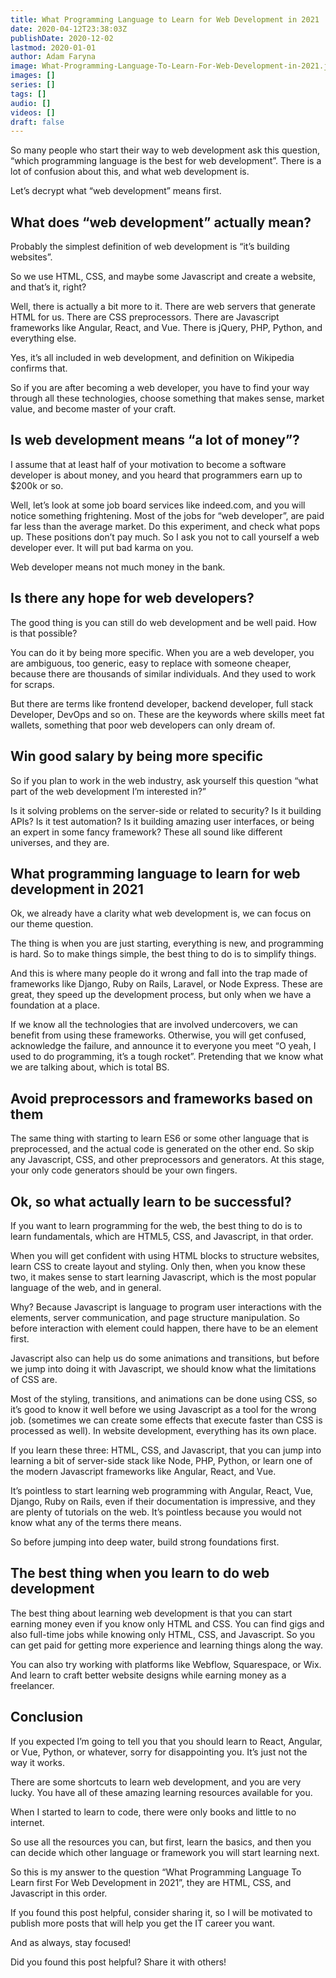 ```yaml
---
title: What Programming Language to Learn for Web Development in 2021
date: 2020-04-12T23:38:03Z
publishDate: 2020-12-02
lastmod: 2020-01-01
author: Adam Faryna
image: What-Programming-Language-To-Learn-For-Web-Development-in-2021.jpg
images: []
series: []
tags: []
audio: []
videos: []
draft: false
---
```


So many people who start their way to web development ask this question, “which programming language is the best for web development”. There is a lot of confusion about this, and what web development is.

Let’s decrypt what “web development” means first.

## What does “web development” actually mean?

Probably the simplest definition of web development is “it’s building websites”.

So we use HTML, CSS, and maybe some Javascript and create a website, and that’s it, right?

Well, there is actually a bit more to it. There are web servers that generate HTML for us. There are CSS preprocessors. There are Javascript frameworks like Angular, React, and Vue. There is jQuery, PHP, Python, and everything else.

Yes, it’s all included in web development, and definition on Wikipedia confirms that.

So if you are after becoming a web developer, you have to find your way through all these technologies, choose something that makes sense, market value, and become master of your craft.

## Is web development means “a lot of money”?

I assume that at least half of your motivation to become a software developer is about money, and you heard that programmers earn up to $200k or so.

Well, let’s look at some job board services like indeed.com, and you will notice something frightening. Most of the jobs for “web developer”, are paid far less than the average market. Do this experiment, and check what pops up. These positions don’t pay much. So I ask you not to call yourself a web developer ever. It will put bad karma on you.

Web developer means not much money in the bank.

## Is there any hope for web developers?

The good thing is you can still do web development and be well paid. How is that possible?

You can do it by being more specific. When you are a web developer, you are ambiguous, too generic, easy to replace with someone cheaper, because there are thousands of similar individuals. And they used to work for scraps.

But there are terms like frontend developer, backend developer, full stack Developer, DevOps and so on. These are the keywords where skills meet fat wallets, something that poor web developers can only dream of.

## Win good salary by being more specific

So if you plan to work in the web industry, ask yourself this question “what part of the web development I’m interested in?”

Is it solving problems on the server-side or related to security? Is it building APIs? Is it test automation? Is it building amazing user interfaces, or being an expert in some fancy framework? These all sound like different universes, and they are.

## What programming language to learn for web development in 2021
Ok, we already have a clarity what web development is, we can focus on our theme question.

The thing is when you are just starting, everything is new, and programming is hard. So to make things simple, the best thing to do is to simplify things.

And this is where many people do it wrong and fall into the trap made of frameworks like Django, Ruby on Rails, Laravel, or Node Express. These are great, they speed up the development process, but only when we have a foundation at a place.

If we know all the technologies that are involved undercovers, we can benefit from using these frameworks. Otherwise, you will get confused, acknowledge the failure, and announce it to everyone you meet “O yeah, I used to do programming, it’s a tough rocket”. Pretending that we know what we are talking about, which is total BS.

## Avoid preprocessors and frameworks based on them
The same thing with starting to learn ES6 or some other language that is preprocessed, and the actual code is generated on the other end. So skip any Javascript, CSS, and other preprocessors and generators. At this stage, your only code generators should be your own fingers.

## Ok, so what actually learn to be successful?
If you want to learn programming for the web, the best thing to do is to learn fundamentals, which are HTML5, CSS, and Javascript, in that order.

When you will get confident with using HTML blocks to structure websites, learn CSS to create layout and styling. Only then, when you know these two, it makes sense to start learning Javascript, which is the most popular language of the web, and in general.

Why? Because Javascript is language to program user interactions with the elements, server communication, and page structure manipulation. So before interaction with element could happen, there have to be an element first.

Javascript also can help us do some animations and transitions, but before we jump into doing it with Javascript, we should know what the limitations of CSS are.

Most of the styling, transitions, and animations can be done using CSS, so it’s good to know it well before we using Javascript as a tool for the wrong job. (sometimes we can create some effects that execute faster than CSS is processed as well). In website development, everything has its own place.

If you learn these three: HTML, CSS, and Javascript, that you can jump into learning a bit of server-side stack like Node, PHP, Python, or learn one of the modern Javascript frameworks like Angular, React, and Vue.

It’s pointless to start learning web programming with Angular, React, Vue, Django, Ruby on Rails, even if their documentation is impressive, and they are plenty of tutorials on the web. It’s pointless because you would not know what any of the terms there means.

So before jumping into deep water, build strong foundations first.

## The best thing when you learn to do web development

The best thing about learning web development is that you can start earning money even if you know only HTML and CSS. You can find gigs and also full-time jobs while knowing only HTML, CSS, and Javascript. So you can get paid for getting more experience and learning things along the way.

You can also try working with platforms like Webflow, Squarespace, or Wix. And learn to craft better website designs while earning money as a freelancer.

## Conclusion

If you expected I’m going to tell you that you should learn to React, Angular, or Vue, Python, or whatever, sorry for disappointing you. It’s just not the way it works.

There are some shortcuts to learn web development, and you are very lucky. You have all of these amazing learning resources available for you.

When I started to learn to code, there were only books and little to no internet.

So use all the resources you can, but first, learn the basics, and then you can decide which other language or framework you will start learning next.

So this is my answer to the question “What Programming Language To Learn first For Web Development in 2021”, they are HTML, CSS, and Javascript in this order.

If you found this post helpful, consider sharing it, so I will be motivated to publish more posts that will help you get the IT career you want.

And as always, stay focused!

Did you found this post helpful? Share it with others!
